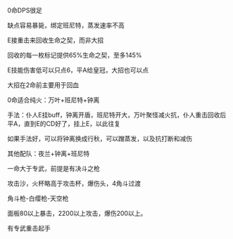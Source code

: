 0命DPS很足

缺点容易暴毙，绑定班尼特，蒸发速率不高

E接重击来回收生命之契，而非大招

回收的每一枚标记提供65%生命之契，至多145%

E技能伤害低可以只点6，平A给皇冠，大招也可以点

大招在2命前主要用于回血

0命适合纯火：万叶+班尼特+钟离

手法：仆人E挂buff，钟离开盾，班尼特开大，万叶聚怪减火抗，仆人重击回收后平A，直到E的CD好了，挂上E，以此往复

如果手法好，可以将钟离换成行秋，可以蹭蒸发，以及抗打断和减伤

其他配队：夜兰+钟离+班尼特

一命大于专武，前提是有决斗之枪

攻击沙，火杯略高于攻击杯，爆伤头，4角斗过渡

角斗枪-白缨枪-天空枪

面板80以上暴击，2200以上攻击，爆伤200以上。

有专武重击起手